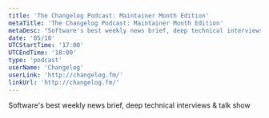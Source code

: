 ```yaml
---
title: 'The Changelog Podcast: Maintainer Month Edition'
metaTitle: 'The Changelog Podcast: Maintainer Month Edition'
metaDesc: "Software's best weekly news brief, deep technical interviews & talk show."
date: '05/10'
UTCStartTime: '17:00'
UTCEndTime: '18:00'
type: 'podcast'
userName: 'Changelog'
userLink: 'http://changelog.fm/'
linkUrl: 'http://changelog.fm/'
---
```



Software's best weekly news brief, deep technical interviews & talk show